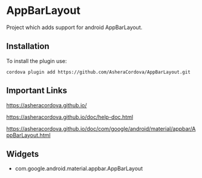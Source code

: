 # AppBarLayout

Project which adds support for android AppBarLayout.

## Installation
To install the plugin use:

```
cordova plugin add https://github.com/AsheraCordova/AppBarLayout.git
```

## Important Links
https://asheracordova.github.io/

https://asheracordova.github.io/doc/help-doc.html

https://asheracordova.github.io/doc/com/google/android/material/appbar/AppBarLayout.html

## Widgets
* com.google.android.material.appbar.AppBarLayout
